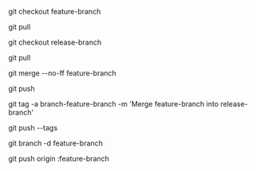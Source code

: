 <p>git checkout feature-branch</p>
<p>git pull</p>
<p>git checkout release-branch</p>
<p>git pull</p>
<p>git merge --no-ff feature-branch</p>
<p>git push</p>
<p>git tag -a branch-feature-branch -m 'Merge feature-branch into release-branch'</p>
<p>git push --tags</p>
<p>git branch -d feature-branch</p>
<p>git push origin :feature-branch</p>
